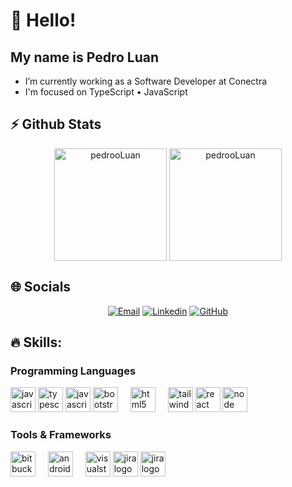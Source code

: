 # 👋 Hello!
## My name is Pedro Luan

- I’m currently working as a Software Developer at Conectra
- I'm focused on TypeScript • JavaScript

## ⚡ Github Stats

<div align="center">
  <img height="180em" alt="pedrooLuan" align="center" src="https://github-readme-stats.vercel.app/api?username=pedrooLuan&theme=dark&hide_border=true&include_all_commits=true&count_private=true" />
  <img height="180em" alt="pedrooLuan" align="center" src="https://github-readme-stats.vercel.app/api/top-langs/?username=pedrooLuan&theme=dark&hide_border=true&include_all_commits=true&count_private=true&layout=compact" />
</div>

## 🌐 Socials

<div align="center">

[![Email](https://img.shields.io/badge/klua517@gmail.com-c14438?style=flat-square&logo=Gmail&logoColor=white&link=mailto:klua517@gmail.com)](mailto:klua517@gmail.com)
[![Linkedin](https://img.shields.io/badge/pedro-luan-rosa-de-souza-blue?style=flat-square&logo=Linkedin&logoColor=white&link=https://linkedin.com/in/pedro-luan-rosa-de-souza/)](https://linkedin.com/in/pedro-luan-rosa-de-souza/)
[![GitHub](https://img.shields.io/badge/pedrooLuan-181717?style=flat-square&logo=github&logoColor=white&link=https://github.com/pedrooLuan)](https://github.com/pedrooLuan)

</div>

## 🔥 Skills:

### Programming Languages
<div align="left">
  <img src="https://raw.githubusercontent.com/marwin1991/profile-technology-icons/refs/heads/main/icons/javascript.png" height="40" alt="javascript logo"  />
  <img src="https://raw.githubusercontent.com/marwin1991/profile-technology-icons/refs/heads/main/icons/typescript.png" height="40" alt="typescript logo"  />
   <img src="https://raw.githubusercontent.com/marwin1991/profile-technology-icons/refs/heads/main/icons/react.png" height="40" alt="javascript logo"  />
  <img src="(https://raw.githubusercontent.com/marwin1991/profile-technology-icons/refs/heads/main/icons/bootstrap.png)" height="40" alt="bootstrap logo"  />
  <img width="12" />
  <img src="https://cdn.jsdelivr.net/gh/devicons/devicon/icons/html5/html5-original.svg" height="40" alt="html5 logo"  />
  <img width="12" />
  <img src="https://raw.githubusercontent.com/marwin1991/profile-technology-icons/refs/heads/main/icons/tailwind_css.png" height="40" alt="tailwind logo"  />
  <img src="https://raw.githubusercontent.com/marwin1991/profile-technology-icons/refs/heads/main/icons/react.png
" height="40" alt="react logo"  />
  <img src="https://raw.githubusercontent.com/marwin1991/profile-technology-icons/refs/heads/main/icons/node_js.png
" height="40" alt="node logo"  />
</div>

###
### Tools & Frameworks
<div align="left">
  <img src="https://cdn.jsdelivr.net/gh/devicons/devicon/icons/bitbucket/bitbucket-original.svg" height="40" alt="bitbucket logo"  />
  <img width="12" />
  <img src="(https://raw.githubusercontent.com/marwin1991/profile-technology-icons/refs/heads/main/icons/android_studio.png)" height="40" alt="androidstudio logo"  />
  <img width="12" />
  <img src="(https://raw.githubusercontent.com/marwin1991/profile-technology-icons/refs/heads/main/icons/visual_studio_code.png
)" height="40" alt="visualstudio logo"  />
  <img src="(https://raw.githubusercontent.com/marwin1991/profile-technology-icons/refs/heads/main/icons/jira.png
)" height="40" alt="jira logo"  />
   <img src="(https://raw.githubusercontent.com/marwin1991/profile-technology-icons/refs/heads/main/icons/jira.png
)" height="40" alt="jira logo"  />
</div>

###
